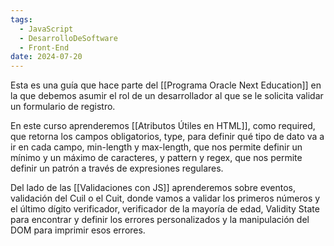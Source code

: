 ```yaml
---
tags:
  - JavaScript
  - DesarrolloDeSoftware
  - Front-End
date: 2024-07-20
---
```

Esta es una guía que hace parte del [[Programa Oracle Next Education]] en la que debemos asumir el rol de un desarrollador al que se le solicita validar un formulario de registro.

En este curso aprenderemos [[Atributos Útiles en HTML]], como required, que retorna los campos obligatorios, type, para definir qué tipo de dato va a ir en cada campo, min-length y max-length, que nos permite definir un mínimo y un máximo de caracteres, y pattern y regex, que nos permite definir un patrón a través de expresiones regulares.

Del lado de las [[Validaciones con JS]] aprenderemos sobre eventos, validación del Cuil o el Cuit, donde vamos a validar los primeros números y el último dígito verificador, verificador de la mayoría de edad, Validity State para encontrar y definir los errores personalizados y la manipulación del DOM para imprimir esos errores.